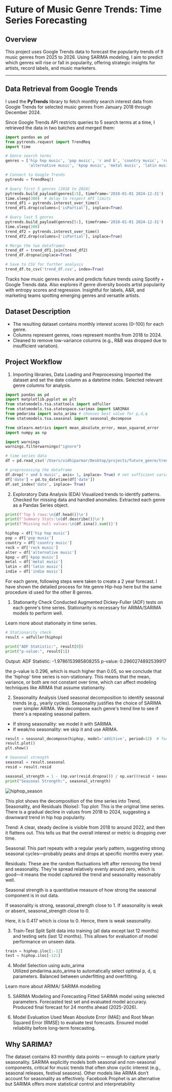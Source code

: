 # Future of Music Genre Trends: Time Series Forecasting

## Overview
This project uses Google Trends data to forecast the popularity trends of 9 music genres from 2025 to 2026. Using SARIMA modeling, I aim to predict which genres will rise or fall in popularity, offering strategic insights for artists, record labels, and music marketers.

---

## Data Retrieval from Google Trends

I used the **PyTrends** library to fetch monthly search interest data from Google Trends for selected music genres from January 2018 through December 2024.

Since Google Trends API restricts queries to 5 search terms at a time, I retrieved the data in two batches and merged them:

```python
import pandas as pd
from pytrends.request import TrendReq
import time

# Genre search terms
genres = ['hip hop music', 'pop music', 'r and b', 'country music', 'rock music',
          'alternative music', 'kpop music', 'metal music', 'latin music', 'indie music']

# Connect to Google Trends
pytrends = TrendReq()

# Query first 5 genres (2018 to 2024)
pytrends.build_payload(genres[:5], timeframe='2018-01-01 2024-12-31')
time.sleep(300)  # delay to respect API limits
trend_df1 = pytrends.interest_over_time()
trend_df1.drop(columns=['isPartial'], inplace=True)

# Query last 5 genres
pytrends.build_payload(genres[5:], timeframe='2018-01-01 2024-12-31')
time.sleep(200)
trend_df2 = pytrends.interest_over_time()
trend_df2.drop(columns=['isPartial'], inplace=True)

# Merge the two dataframes
trend_df = trend_df1.join(trend_df2)
trend_df.dropna(inplace=True)

# Save to CSV for further analysis
trend_df.to_csv('trend_df.csv', index=True) 
```
Tracks how music genres evolve and predicts future trends using Spotify + Google Trends data. Also explores if genre diversity boosts artist popularity with entropy scores and regression. Insightful for labels, A&R, and marketing teams spotting emerging genres and versatile artists.

## Dataset Description
- The resulting dataset contains monthly interest scores (0–100) for each genre.
- Columns represent genres, rows represent months from 2018 to 2024.
- Cleaned to remove low-variance columns (e.g., R&B was dropped due to insufficient variation).

## Project Workflow

1. Importing libraries, Data Loading and Preprocessing
Imported the dataset and set the date column as a datetime index.
Selected relevant genre columns for analysis.

```python
import pandas as pd
import matplotlib.pyplot as plt
from statsmodels.tsa.stattools import adfuller
from statsmodels.tsa.statespace.sarimax import SARIMAX
from pmdarima import auto_arima # chooses best value for p,d,q 
from statsmodels.tsa.seasonal import seasonal_decompose

from sklearn.metrics import mean_absolute_error, mean_squared_error
import numpy as np

import warnings
warnings.filterwarnings("ignore")

# time series data
df = pd.read_csv('/Users/vidhiparmar/Desktop/projects/future_genre/trend_data/trend_df.csv')

# preprocessing the dataframe
df.drop('r and b music', axis= 1, inplace= True) # not sufficient variation in the column - r and b music
df['date'] = pd.to_datetime(df['date'])
df.set_index('date', inplace= True)
```

2. Exploratory Data Analysis (EDA)
Visualized trends to identify patterns.
Checked for missing data and handled anomalies.
Extracted each genre as a Pandas Series object. 

```python
print(f'Top 5 rows:\n{df.head()}\n')
print(f'Summary Stats:\n{df.describe()}\n')
print(f'Missing null values:\n{df.isna().sum()}')

hiphop = df['hip hop music']
pop = df['pop music']
country = df['country music']
rock = df['rock music']
alter = df['alternative music']
kpop = df['kpop music']
metal = df['metal music']
latin = df['latin music']
indie = df['indie music']
```

For each genre, following steps were taken to create a 2 year forecast. I have shown the detailed process for hte genre Hip-hop here but the same procedure id used for the other 8 genres.

1. Stationarity Check
Conducted Augmented Dickey-Fuller (ADF) tests on each genre's time series.
Stationarity is necessary for ARIMA/SARIMA models to perform well.

Learn more about stationaity in time series. 

```python
# Stationarity check 
result = adfuller(hiphop)

print("ADF Statistic:", result[0])
print("p-value:", result[1])
```
Output:
ADF Statistic: -1.9786153985808255
p-value: 0.2960274892539917

the p-value is 0.296, which is much higher than 0.05, so we conclude that the 'hiphop' time series is non-stationary. This means that the mean, variance, or both are not constant over time, which can affect modeling techniques like ARIMA that assume stationarity.

2. Seasonality Analysis
Used seasonal decomposition to identify seasonal trends (e.g., yearly cycles).
Seasonality justifies the choice of SARIMA over simpler ARIMA.
We decompose each genre's trend line to see if there's a repeating seasonal pattern. 
- If strong seasonality: we model it with SARIMA.
- If weak/no seasonality: we skip it and use ARIMA.

```python
result = seasonal_decompose(hiphop, model='additive', period=12)  # for monthly data with yearly seasonality
result.plot()
plt.show()

# Seasonal strength
seasonal = result.seasonal
resid = result.resid

seasonal_strength = 1 - (np.var(resid.dropna()) / np.var((resid + seasonal).dropna()))
print("Seasonal Strength:", seasonal_strength)
```
![hiphop_season](https://github.com/user-attachments/assets/8f9ae497-7519-4656-bed5-ba3e70b70dab)

This plot shows the decomposition of the time series into Trend, Seasonality, and Residuals (Noise):
Top plot:
This is the original time series. There is a gradual decline in values from 2018 to 2024, suggesting a downward trend in hip hop popularity. 

Trend:
A clear, steady decline is visible from 2018 to around 2022, and then it flattens out. This tells us that the overall interest or metric is dropping over time.

Seasonal:
This part repeats with a regular yearly pattern, suggesting strong seasonal cycles—probably peaks and drops at specific months every year.

Residuals:
These are the random fluctuations left after removing the trend and seasonality. They're spread relatively evenly around zero, which is good—it means the model captured the trend and seasonality reasonably well.

Seasonal strength is a quantitative measure of how strong the seasonal component is in out data.

If seasonality is strong, seasonal_strength close to 1.
If seasonality is weak or absent, seasonal_strength close to 0.

Here, it is 0.417 which is close to 0. Hence, there is weak seasonality. 

3. Train-Test Split
Split data into training (all data except last 12 months) and testing sets (last 12 months).
This allows for evaluation of model performance on unseen data.

```python
train = hiphop.iloc[:-12]
test = hiphop.iloc[-12:]
```

4. Model Selection using auto_arima  
Utilized pmdarima.auto_arima to automatically select optimal p, d, q parameters.
Balanced between underfitting and overfitting.

Learn more about ARIMA/ SARIMA modelling 

5. SARIMA Modeling and Forecasting
Fitted SARIMA model using selected parameters.
Forecasted test set and evaluated model accuracy.
Produced final forecast for 24 months ahead (2025-2026).

6. Model Evaluation
Used Mean Absolute Error (MAE) and Root Mean Squared Error (RMSE) to evaluate test forecasts.
Ensured model reliability before long-term forecasting.

## Why SARIMA?

The dataset contains 83 monthly data points — enough to capture yearly seasonality.
SARIMA explicitly models both seasonal and non-seasonal components, critical for music trends that often show cyclic interest (e.g., seasonal releases, festival seasons).
Other models like ARIMA don’t account for seasonality as effectively.
Facebook Prophet is an alternative but SARIMA offers more statistical control and interpretability

